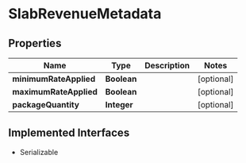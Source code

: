 

# SlabRevenueMetadata


## Properties

| Name | Type | Description | Notes |
|------------ | ------------- | ------------- | -------------|
|**minimumRateApplied** | **Boolean** |  |  [optional] |
|**maximumRateApplied** | **Boolean** |  |  [optional] |
|**packageQuantity** | **Integer** |  |  [optional] |


## Implemented Interfaces

* Serializable


